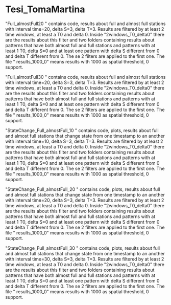 # Tesi_TomaMartina
"Full_almostFull20 " contains code, results about full and almost full stations with interval time=20, delta S=3,  delta T=3. Results are filtered by at least 2 time windows, at least a T0 and delta 0. Inside "2windows_T0_delta0" there are the results about this filter and two folders containing results about patterns that have both almost full and full stations and patterns with at least 1 T0, delta S=0 and at least one pattern with delta S different from 0 and delta T different from 0. The se 2 filters are applied to the first one. 
The file " results_1000_0" means results with 1000 as spatial threshold, 0 support.

"Full_almostFull30 " contains code, results about full and almost full stations with interval time=20, delta S=3,  delta T=3. Results are filtered by at least 2 time windows, at least a T0 and delta 0. Inside "2windows_T0_delta0" there are the results about this filter and two folders containing results about patterns that have both almost full and full stations and patterns with at least 1 T0, delta S=0 and at least one pattern with delta S different from 0 and delta T different from 0. The se 2 filters are applied to the first one. 
The file " results_1000_0" means results with 1000 as spatial threshold, 0 support.

"StateChange_Full_almostFull_10 " contains code, plots, results about full and almost full stations that change state from one timestamp to an another with interval time=10, delta S=3,  delta T=3. Results are filtered by at least 2 time windows, at least a T0 and delta 0. Inside "2windows_T0_delta0" there are the results about this filter and two folders containing results about patterns that have both almost full and full stations and patterns with at least 1 T0, delta S=0 and at least one pattern with delta S different from 0 and delta T different from 0. The se 2 filters are applied to the first one. 
The file " results_1000_0" means results with 1000 as spatial threshold, 0 support.

"StateChange_Full_almostFull_20 " contains code, plots, results about full and almost full stations that change state from one timestamp to an another with interval time=20, delta S=3,  delta T=3. Results are filtered by at least 2 time windows, at least a T0 and delta 0. Inside "2windows_T0_delta0" there are the results about this filter and two folders containing results about patterns that have both almost full and full stations and patterns with at least 1 T0, delta S=0 and at least one pattern with delta S different from 0 and delta T different from 0. The se 2 filters are applied to the first one. 
The file " results_1000_0" means results with 1000 as spatial threshold, 0 support.

"StateChange_Full_almostFull_30 " contains code, plots, results about full and almost full stations that change state from one timestamp to an another with interval time=30, delta S=3,  delta T=3. Results are filtered by at least 2 time windows, at least a T0 and delta 0. Inside "2windows_T0_delta0" there are the results about this filter and two folders containing results about patterns that have both almost full and full stations and patterns with at least 1 T0, delta S=0 and at least one pattern with delta S different from 0 and delta T different from 0. The se 2 filters are applied to the first one. 
The file " results_1000_0" means results with 1000 as spatial threshold, 0 support.


